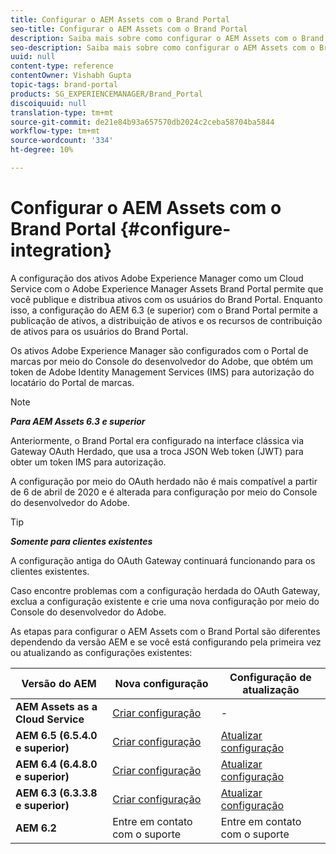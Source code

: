 ```yaml
---
title: Configurar o AEM Assets com o Brand Portal
seo-title: Configurar o AEM Assets com o Brand Portal
description: Saiba mais sobre como configurar o AEM Assets com o Brand Portal.
seo-description: Saiba mais sobre como configurar o AEM Assets com o Brand Portal.
uuid: null
content-type: reference
contentOwner: Vishabh Gupta
topic-tags: brand-portal
products: SG_EXPERIENCEMANAGER/Brand_Portal
discoiquuid: null
translation-type: tm+mt
source-git-commit: de21e84b93a657570db2024c2ceba58704ba5844
workflow-type: tm+mt
source-wordcount: '334'
ht-degree: 10%

---
```



# Configurar o AEM Assets com o Brand Portal {#configure-integration}

A configuração dos ativos Adobe Experience Manager como um Cloud Service com o Adobe Experience Manager Assets Brand Portal permite que você publique e distribua ativos com os usuários do Brand Portal. Enquanto isso, a configuração do AEM 6.3 (e superior) com o Brand Portal permite a publicação de ativos, a distribuição de ativos e os recursos de contribuição de ativos para os usuários do Brand Portal.

Os ativos Adobe Experience Manager são configurados com o Portal de marcas por meio do Console do desenvolvedor do Adobe, que obtém um token de Adobe Identity Management Services (IMS) para autorização do locatário do Portal de marcas.

>[!NOTE]
>
>***Para AEM Assets 6.3 e superior***
>
>Anteriormente, o Brand Portal era configurado na interface clássica via Gateway OAuth Herdado, que usa a troca JSON Web token (JWT) para obter um token IMS para autorização.
>
>A configuração por meio do OAuth herdado não é mais compatível a partir de 6 de abril de 2020 e é alterada para configuração por meio do Console do desenvolvedor do Adobe.


>[!TIP]
>
>***Somente para clientes existentes***
>
>A configuração antiga do OAuth Gateway continuará funcionando para os clientes existentes.
>
>Caso encontre problemas com a configuração herdada do OAuth Gateway, exclua a configuração existente e crie uma nova configuração por meio do Console do desenvolvedor do Adobe.


As etapas para configurar o AEM Assets com o Brand Portal são diferentes dependendo da versão AEM e se você está configurando pela primeira vez ou atualizando as configurações existentes:

| **Versão do AEM** | **Nova configuração** | **Configuração de atualização** |
|---|---|---|
| **AEM Assets as a Cloud Service** | [Criar configuração](https://docs.adobe.com/content/help/en/experience-manager-cloud-service/assets/brand-portal/configure-aem-assets-with-brand-portal.html) | - |
| **AEM 6.5 (6.5.4.0 e superior)** | [Criar configuração](https://docs.adobe.com/content/help/en/experience-manager-65/assets/brandportal/configure-aem-assets-with-brand-portal.html) | [Atualizar configuração](https://docs.adobe.com/content/help/en/experience-manager-65/assets/brandportal/configure-aem-assets-with-brand-portal.html#upgrade-integration-65) |
| **AEM 6.4 (6.4.8.0 e superior)** | [Criar configuração](https://docs.adobe.com/content/help/en/experience-manager-64/assets/brandportal/configure-aem-assets-with-brand-portal.html) | [Atualizar configuração](https://docs.adobe.com/content/help/en/experience-manager-64/assets/brandportal/configure-aem-assets-with-brand-portal.html#upgrade-integration-64) |
| **AEM 6.3 (6.3.3.8 e superior)** | [Criar configuração](https://helpx.adobe.com/experience-manager/6-3/assets/using/brand-portal-configuring-integration.html) | [Atualizar configuração](https://helpx.adobe.com/experience-manager/6-3/assets/using/brand-portal-configuring-integration.html#Upgradeconfiguration) |
| **AEM 6.2** | Entre em contato com o suporte | Entre em contato com o suporte |



